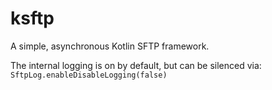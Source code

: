 # ksftp
A simple, asynchronous Kotlin SFTP framework.

The internal logging is on by default, but can be silenced via: `SftpLog.enableDisableLogging(false)`

